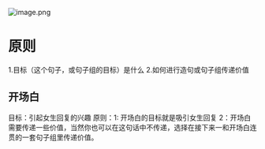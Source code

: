 ![image.png](https://s2.loli.net/2024/06/20/BPyebf9alcMdNz7.png)
# 原则
1.目标（这个句子，或句子组的目标）是什么  2.如何进行造句或句子组传递价值
## 开场白
目标：引起女生回复的兴趣
原则：1: 开场白的目标就是吸引女生回复 2：开场白需要传递一些价值，当然你也可以在这句话中不传递，选择在接下来一和开场白连贯的一套句子组里传递价值。
